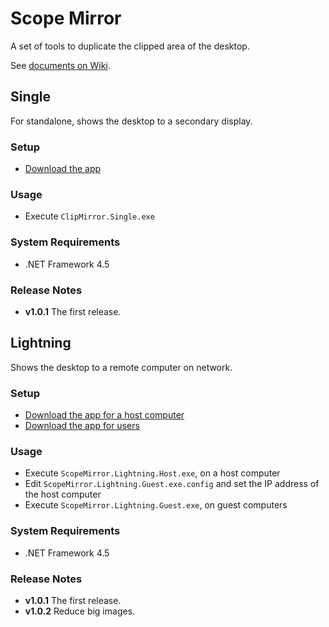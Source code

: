 # Scope Mirror
A set of tools to duplicate the clipped area of the desktop.

See [documents on Wiki](https://github.com/sakapon/Scope-Mirror/wiki).

## Single
For standalone, shows the desktop to a secondary display.

### Setup
- [Download the app](https://github.com/sakapon/Scope-Mirror/raw/master/Downloads/ClipMirror.Single-1.0.1.zip)

### Usage
- Execute `ClipMirror.Single.exe`

### System Requirements
- .NET Framework 4.5

### Release Notes
- **v1.0.1** The first release.

## Lightning
Shows the desktop to a remote computer on network.

### Setup
- [Download the app for a host computer](https://github.com/sakapon/Scope-Mirror/raw/master/Downloads/ScopeMirror.Lightning.Host-1.0.1.zip)
- [Download the app for users](https://github.com/sakapon/Scope-Mirror/raw/master/Downloads/ScopeMirror.Lightning.Guest-1.0.2.zip)

### Usage
- Execute `ScopeMirror.Lightning.Host.exe`, on a host computer
- Edit `ScopeMirror.Lightning.Guest.exe.config` and set the IP address of the host computer
- Execute `ScopeMirror.Lightning.Guest.exe`, on guest computers

### System Requirements
- .NET Framework 4.5

### Release Notes
- **v1.0.1** The first release.
- **v1.0.2** Reduce big images.
